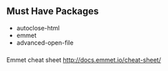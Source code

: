 ## Must Have Packages
* autoclose-html
* emmet
* advanced-open-file

###
Emmet cheat sheet http://docs.emmet.io/cheat-sheet/ 

